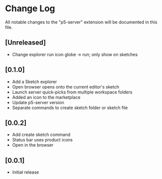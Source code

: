 # Change Log

All notable changes to the "p5-server" extension will be documented in this file.

## [Unreleased]

- Change explorer run icon globe -> run; only show on sketches

## [0.1.0]

- Add a Sketch explorer
- Open browser opens onto the current editor's sketch
- Launch server quick-picks from multiple workspace folders
- Added an icon to the marketplace
- Update p5-server version
- Separate commands to create sketch folder or sketch file

## [0.0.2]

- Add create sketch command
- Status bar uses product icons
- Open in the browser

## [0.0.1]

- Initial release
